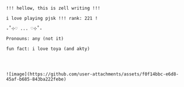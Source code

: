                                                                                                               !!! hellow, this is zell writing !!!
                                                                                                               i love playing pjsk !!! rank: 221 !
                                                                                                                         ₊˚⊹♡ ... ♡⊹˚₊
                                                                                                                     Pronouns: any (not it)
                                                                                                                 fun fact: i love toya (and akty)



                                                                                 ![image](https://github.com/user-attachments/assets/f0f14bbc-e6d8-45af-b685-843ba222febe)

